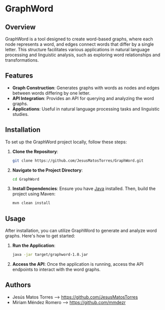 # GraphWord

## Overview

GraphWord is a tool designed to create word-based graphs, where each node represents a word, and edges connect words that differ by a single letter. This structure facilitates various applications in natural language processing and linguistic analysis, such as exploring word relationships and transformations.

## Features

- **Graph Construction**: Generates graphs with words as nodes and edges between words differing by one letter.
- **API Integration**: Provides an API for querying and analyzing the word graphs.
- **Applications**: Useful in natural language processing tasks and linguistic studies.

## Installation

To set up the GraphWord project locally, follow these steps:

1. **Clone the Repository**:
   ```bash
   git clone https://github.com/JesusMatosTorres/GraphWord.git
   ```
2. **Navigate to the Project Directory**:
   ```bash
   cd GraphWord
   ```
3. **Install Dependencies**:
   Ensure you have [Java](https://www.java.com/) installed. Then, build the project using Maven:
   ```bash
   mvn clean install
   ```

## Usage

After installation, you can utilize GraphWord to generate and analyze word graphs. Here's how to get started:

1. **Run the Application**:
   ```bash
   java -jar target/graphword-1.0.jar
   ```
2. **Access the API**:
   Once the application is running, access the API endpoints to interact with the word graphs.

## Authors

- Jesús Matos Torres --> https://github.com/JesusMatosTorres
- Miriam Méndez Romero --> https://github.com/mmdezr

